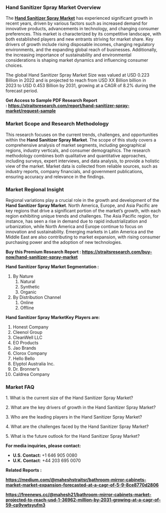 <h3>Hand Sanitizer Spray Market&nbsp;Overview</h3>
<p>The&nbsp;<strong><a href="https://straitsresearch.com/report/hand-sanitizer-spray-market">Hand Sanitizer Spray Market</a></strong>&nbsp;has experienced significant growth in recent years, driven by various factors such as increased demand for innovative products, advancements in technology, and changing consumer preferences. This market is characterized by its competitive landscape, with both established players and new entrants striving for market share. Key drivers of growth include rising disposable incomes, changing regulatory environments, and the expanding global reach of businesses. Additionally, the increasing importance of sustainability and environmental considerations is shaping market dynamics and influencing consumer choices.</p>
<p>The global Hand Sanitizer Spray Market Size was valued at&nbsp;USD 0.223 Billion in 2022&nbsp;and is projected to reach from&nbsp;USD XX Billion&nbsp;billion in 2023&nbsp;to&nbsp;USD 0.453 Billion by 2031, growing at a&nbsp;CAGR of 8.2%&nbsp;during the forecast period.</p>
<p><strong>Get Access to Sample PDF Research Report :&nbsp;<a href="https://straitsresearch.com/report/hand-sanitizer-spray-market/request-sample">https://straitsresearch.com/report/hand-sanitizer-spray-market/request-sample</a>&nbsp;</strong></p>
<h3>Market Scope and Research Methodology</h3>
<p>This research focuses on the current trends, challenges, and opportunities within the <strong>Hand Sanitizer Spray Market</strong>. The scope of this study covers a comprehensive analysis of market segments, including geographical regions, industry verticals, and consumer demographics. The research methodology combines both qualitative and quantitative approaches, including surveys, expert interviews, and data analysis, to provide a holistic view of the market. Market data is collected from reliable sources, such as industry reports, company financials, and government publications, ensuring accuracy and relevance in the findings.</p>
<h3>Market Regional Insight</h3>
<p>Regional variations play a crucial role in the growth and development of the <strong>Hand Sanitizer Spray Market</strong>. North America, Europe, and Asia Pacific are key regions that drive a significant portion of the market&rsquo;s growth, with each region exhibiting unique trends and challenges. The Asia Pacific region, for instance, has seen a rise in demand due to rapid industrialization and urbanization, while North America and Europe continue to focus on innovation and sustainability. Emerging markets in Latin America and the Middle East are also contributing to market expansion, with rising consumer purchasing power and the adoption of new technologies.</p>
<p><strong>Buy this Premium Research Report :&nbsp;<a href="https://straitsresearch.com/buy-now/hand-sanitizer-spray-market"><u>https://straitsresearch.com/buy-now/hand-sanitizer-spray-market</u></a></strong></p>
<p><strong>Hand Sanitizer Spray Market&nbsp;Segmentation :&nbsp;</strong></p>
<ol>
<li>By Nature
<ol>
<li>Natural</li>
<li>Synthetic</li>
<li>Organic</li>
</ol>
</li>
<li>By Distribution Channel
<ol>
<li>Online</li>
<li>Offline</li>
</ol>
</li>
</ol>
<p><strong>Hand Sanitizer Spray MarketKey Players are:</strong></p>
<ol>
<li>Honest Company</li>
<li>Cleenol Group</li>
<li>CleanWell LLC</li>
<li>EO Products</li>
<li>Jao Brands</li>
<li>Clorox Company</li>
<li>Hello Bello</li>
<li>Elyptol Australia Inc.</li>
<li>Dr. Bronner&rsquo;s</li>
<li>Caldrea Company</li>
</ol>
<h3>Market FAQ</h3>
<p>1. What is the current size of the Hand Sanitizer Spray Market?&nbsp;</p>
<p>2. What are the key drivers of growth in the Hand Sanitizer Spray Market?&nbsp;</p>
<p>3. Who are the leading players in the Hand Sanitizer Spray Market?&nbsp;</p>
<p>4. What are the challenges faced by the Hand Sanitizer Spray Market?</p>
<p>5. What is the future outlook for the Hand Sanitizer Spray Market?&nbsp;</p>
<p><strong>For media inquiries, please contact:</strong></p>
<ul>
<li><strong>U.S. Contact:&nbsp;</strong>+1 646 905 0080</li>
<li><strong>U.K. Contact</strong>: +44 203 695 0070</li>
</ul>
<p><strong>Related Reports :&nbsp;</strong></p>
<p><strong><a href="https://medium.com/@maheshstraitsr/bathroom-mirror-cabinets-market-market-expansion-forecasted-at-a-cagr-of-5-9-8ce8770d2806">https://medium.com/@maheshstraitsr/bathroom-mirror-cabinets-market-market-expansion-forecasted-at-a-cagr-of-5-9-8ce8770d2806</a>&nbsp;<br /></strong></p>
<p><strong><a href="https://freenews.cc/@mahesh21/bathroom-mirror-cabinets-market-projected-to-reach-usd-1-36962-million-by-2031-growing-at-a-cagr-of-59-cp9vwtsyufm3">https://freenews.cc/@mahesh21/bathroom-mirror-cabinets-market-projected-to-reach-usd-1-36962-million-by-2031-growing-at-a-cagr-of-59-cp9vwtsyufm3</a>&nbsp;<br /></strong></p>
